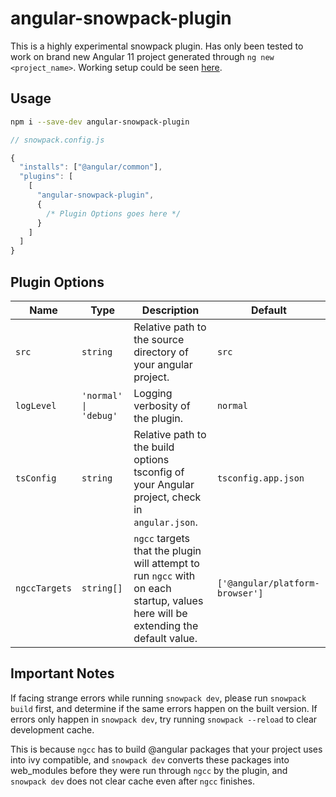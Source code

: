 # angular-snowpack-plugin

This is a highly experimental snowpack plugin. Has only been tested to work on brand new Angular 11 project generated through `ng new <project_name>`. Working setup could be seen [here](https://github.com/phantasmalmira/AngularSnowpackDemo).

## Usage

```bash
npm i --save-dev angular-snowpack-plugin
```

```js
// snowpack.config.js

{
  "installs": ["@angular/common"],
  "plugins": [
    [
      "angular-snowpack-plugin",
      {
        /* Plugin Options goes here */
      }
    ]
  ]
}
```

## Plugin Options

| Name          | Type       | Description                                                                                                                      | Default                          |
| ------------- | ---------- | -------------------------------------------------------------------------------------------------------------------------------- | -------------------------------- |
| `src`         | `string`   | Relative path to the source directory of your angular project.                                                                   | `src`                            |
| `logLevel`    | `'normal'  \| 'debug'` |   Logging verbosity of the plugin. | `normal` |
| `tsConfig`    | `string`   | Relative path to the build options tsconfig of your Angular project, check in `angular.json`.                                    | `tsconfig.app.json`              |
| `ngccTargets` | `string[]` | `ngcc` targets that the plugin will attempt to run `ngcc` with on each startup, values here will be extending the default value. | `['@angular/platform-browser']`  |

## Important Notes

If facing strange errors while running `snowpack dev`, please run `snowpack build` first, and determine if the same errors happen on the built version.
If errors only happen in `snowpack dev`, try running `snowpack --reload` to clear development cache.

This is because `ngcc` has to build @angular packages that your project uses into ivy compatible, and `snowpack dev` converts these packages into web_modules before they were run through `ngcc` by the plugin, and `snowpack dev` does not clear cache even after `ngcc` finishes.
